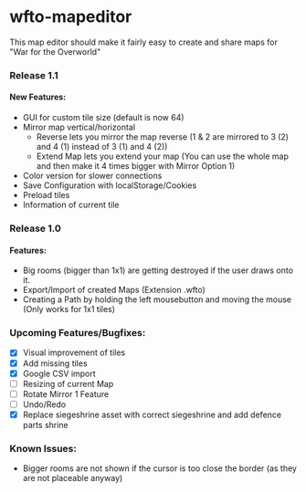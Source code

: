 ﻿# wfto-mapeditor
This map editor should make it fairly easy to create and share maps for "War for the Overworld"

### Release 1.1
#### New Features:
- GUI for custom tile size (default is now 64)
- Mirror map vertical/horizontal
	- Reverse lets you mirror the map reverse (1 & 2 are mirrored to 3 (2) and 4 (1) instead of 3 (1) and 4 (2))
	- Extend Map lets you extend your map (You can use the whole map and then make it 4 times bigger with Mirror Option 1)
- Color version for slower connections
- Save Configuration with localStorage/Cookies
- Preload tiles
- Information of current tile
	
### Release 1.0
#### Features:
- Big rooms (bigger than 1x1) are getting destroyed if the user draws onto it.
- Export/Import of created Maps (Extension .wfto)
- Creating a Path by holding the left mousebutton and moving the mouse (Only works for 1x1 tiles)

### Upcoming Features/Bugfixes:
- [x] Visual improvement of tiles
- [x] Add missing tiles
- [x] Google CSV import
- [ ] Resizing of current Map
- [ ] Rotate Mirror 1 Feature
- [ ] Undo/Redo
- [x] Replace siegeshrine asset with correct siegeshrine and add defence parts shrine

### Known Issues:
- Bigger rooms are not shown if the cursor is too close the border (as they are not placeable anyway)

